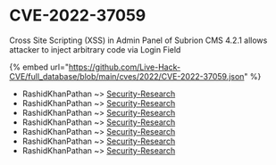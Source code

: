 # CVE-2022-37059

Cross Site Scripting (XSS) in Admin Panel of Subrion CMS 4.2.1 allows attacker to inject arbitrary code via Login Field

{% embed url="https://github.com/Live-Hack-CVE/full_database/blob/main/cves/2022/CVE-2022-37059.json" %}


* RashidKhanPathan ~> [Security-Research](https://www.alice-snow.ru/2022/database/cve-2022-37059/security-research-rashidkhanpathan)
* RashidKhanPathan ~> [Security-Research](https://www.alice-snow.ru/2022/database/cve-2022-37059/security-research-rashidkhanpathan)
* RashidKhanPathan ~> [Security-Research](https://www.alice-snow.ru/2022/database/cve-2022-37059/security-research-rashidkhanpathan)
* RashidKhanPathan ~> [Security-Research](https://www.alice-snow.ru/2022/database/cve-2022-37059/security-research-rashidkhanpathan)
* RashidKhanPathan ~> [Security-Research](https://www.alice-snow.ru/2022/database/cve-2022-37059/security-research-rashidkhanpathan)
* RashidKhanPathan ~> [Security-Research](https://www.alice-snow.ru/2022/database/cve-2022-37059/security-research-rashidkhanpathan)
* RashidKhanPathan ~> [Security-Research](https://www.alice-snow.ru/2022/database/cve-2022-37059/security-research-rashidkhanpathan)